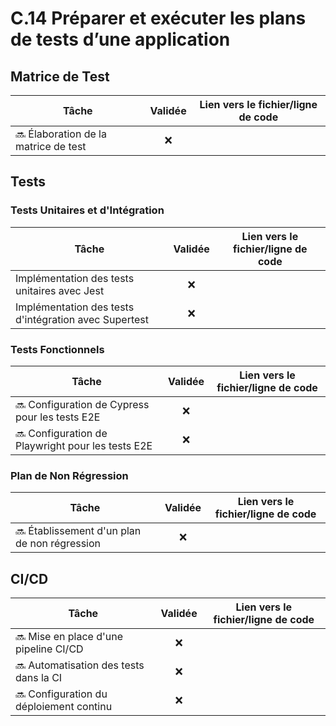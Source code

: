 # C.14 Préparer et exécuter les plans de tests d’une application 

## Matrice de Test

| Tâche                                | Validée  | Lien vers le fichier/ligne de code |
|--------------------------------------|:----------:|------------------------------------|
| 🔜 Élaboration de la matrice de test    |     ❌     |                                    |

## Tests

### Tests Unitaires et d'Intégration

| Tâche                                        | Validée  | Lien vers le fichier/ligne de code |
|----------------------------------------------|:----------:|------------------------------------|
| Implémentation des tests unitaires avec Jest |     ❌     |                                    |
| Implémentation des tests d'intégration avec Supertest |     ❌     |                                    |

### Tests Fonctionnels

| Tâche                                            | Validée  | Lien vers le fichier/ligne de code |
|--------------------------------------------------|:----------:|------------------------------------|
| 🔜 Configuration de Cypress pour les tests E2E      |     ❌     |                                    |
| 🔜 Configuration de Playwright pour les tests E2E   |     ❌     |                                    |

### Plan de Non Régression

| Tâche                                      | Validée  | Lien vers le fichier/ligne de code |
|--------------------------------------------|:----------:|------------------------------------|
| 🔜 Établissement d'un plan de non régression  |     ❌     |                                    |

## CI/CD

| Tâche                               | Validée  | Lien vers le fichier/ligne de code |
|-------------------------------------|:----------:|------------------------------------|
| 🔜 Mise en place d'une pipeline CI/CD  |     ❌     |                                    |
| 🔜 Automatisation des tests dans la CI |     ❌     |                                    |
| 🔜 Configuration du déploiement continu|     ❌     |                                    |
